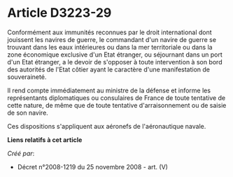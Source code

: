 # Article D3223-29

Conformément aux immunités reconnues par le droit international dont jouissent les navires de guerre, le commandant d'un
navire de guerre se trouvant dans les eaux intérieures ou dans la mer territoriale ou dans la zone économique exclusive d'un
Etat étranger, ou séjournant dans un port d'un Etat étranger, a le devoir de s'opposer à toute intervention à son bord des
autorités de l'Etat côtier ayant le caractère d'une manifestation de souveraineté.

Il rend compte immédiatement au ministre de la défense et informe les représentants diplomatiques ou consulaires de France de
toute tentative de cette nature, de même que de toute tentative d'arraisonnement ou de saisie de son navire.

Ces dispositions s'appliquent aux aéronefs de l'aéronautique navale.

**Liens relatifs à cet article**

_Créé par_:

  - Décret n°2008-1219 du 25 novembre 2008 - art. (V)
